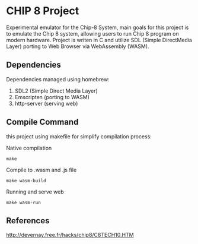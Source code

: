 # CHIP 8 Project

Experimental emulator for the Chip-8 System, main goals for this project is to emulate the Chip 8 system, allowing users to run Chip 8 program on modern hardware. Project is writen in C and utilize SDL (Simple DirectMedia Layer) porting to Web Browser via WebAssembly (WASM).

## Dependencies

Dependencies managed using homebrew:

1. SDL2 (Simple Direct Media Layer)
2. Emscripten (porting to WASM)
3. http-server (serving web)

## Compile Command

this project using makefile for simplify compilation process:

Native compilation

```
make
```

Compile to .wasm and .js file

```
make wasm-build
```

Running and serve web

```
make wasm-run
```

## References

http://devernay.free.fr/hacks/chip8/C8TECH10.HTM

